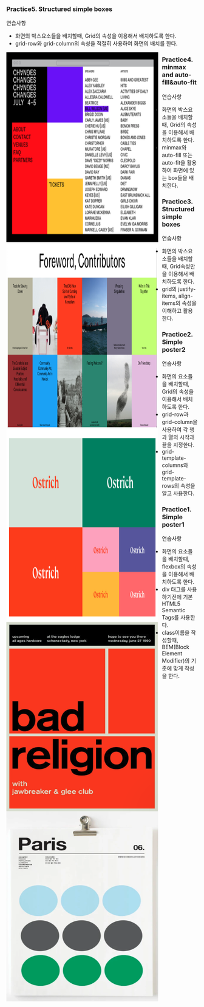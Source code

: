 ### Practice5. Structured simple boxes

연습사항

- 화면의 박스요소들을 배치할때, Grid의 속성을 이용해서 배치하도록 한다.
- grid-row와 grid-column의 속성을 적절히 사용하여 화면의 배치를 한다.

<img src="imgs/practice5.png"
     alt="Markdown Monster icon"
     style="height: 500px; width:400px; float: left; margin-right: 10px;" />

### Practice4. minmax and auto-fill&auto-fit

연습사항

- 화면의 박스요소들을 배치할때, Grid의 속성을 이용해서 배치하도록 한다.
- minmax와 auto-fill 또는 auto-fit을 활용하여 화면에 있는 box들을 배치한다.

<img src="imgs/practice4.png"
     alt="Markdown Monster icon"
     style="height: 500px; width:400px; float: left; margin-right: 10px;" />

### Practice3. Structured simple boxes

연습사항

- 화면의 박스요소들을 배치할때, Grid속성만을 이용해서 배치하도록 한다.
- grid의 justify-items, align-items의 속성을 이해하고 활용한다.

<img src="imgs/practice3.png"
     alt="Markdown Monster icon"
     style="height: 500px; width:400px; float: left; margin-right: 10px;" />

### Practice2. Simple poster2

연습사항

- 화면의 요소들을 배치할때, Grid의 속성을 이용해서 배치하도록 한다.
- grid-row과 grid-column을 사용하여 각 행과 열의 시작과 끝을 지정한다.
- grid-template-columns와 grid-template-rows의 속성을 알고 사용한다.

<img src="imgs/practice2.png"
     alt="Markdown Monster icon"
     style="height: 500px; width:400px; float: left; margin-right: 10px;" />

### Practice1. Simple poster1

연습사항

- 화면의 요소들을 배치할때, flexbox의 속성을 이용해서 배치하도록 한다.
- div 태그를 사용하기전에 기본 HTML5 Semantic Tags를 사용한다.
- class이름을 작성할때, BEM(Block Element Modifier)의 기준에 맞게 작성을 한다.

<img src="imgs/practice1.png"
     alt="Markdown Monster icon"
     style="height: 500px; width:400px; float: left; margin-right: 10px;" />
